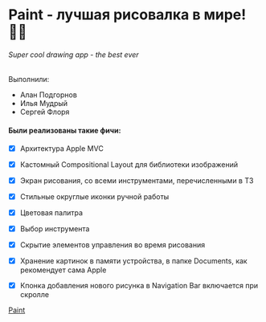 # Paint - лучшая рисовалка в мире!🤌🏻
###### Super cool drawing app - the best ever 

Выполнили: 

* Алан Подгорнов
* Илья Мудрый
* Сергей Флоря



#### Были реализованы такие фичи:

- [x] Архитектура Apple MVC
- [x] Кастомный Compositional Layout для библиотеки изображений
- [x] Экран рисования, со всеми инструментами, перечисленными в ТЗ
- [x] Стильные округлые иконки ручной работы
- [x] Цветовая палитра
- [x] Выбор инструмента
- [x] Скрытие элементов управления во время рисования
- [x] Хранение картинок в памяти устройства, в папке Documents, как рекомендует сама Apple
- [x] Кпонка добавления нового рисунка в Navigation Bar включается при скролле



[Paint](https://github.com/MudriyIlya/Paint/blob/main/About/Paint.gif)

